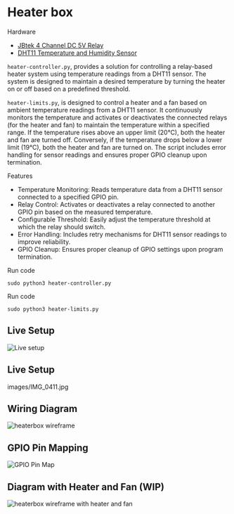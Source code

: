 # Heater box

Hardware
* [JBtek 4 Channel DC 5V Relay](https://www.amazon.com/JBtek-Channel-Module-Arduino-Raspberry/dp/B00KTEN3TM/ref=sr_1_3)
* [DHT11 Temperature and Humidity Sensor](https://www.amazon.com/Temperature-Humidity-Digital-3-3V-5V-Raspberry/dp/B07WT2HJ4F/ref=sr_1_8)

`heater-controller.py`, provides a solution for controlling a relay-based heater system using temperature readings from a DHT11 sensor. The system is designed to maintain a desired temperature by turning the heater on or off based on a predefined threshold.

`heater-limits.py`, is designed to control a heater and a fan based on ambient temperature readings from a DHT11 sensor. It continuously monitors the temperature and activates or deactivates the connected relays (for the heater and fan) to maintain the temperature within a specified range. If the temperature rises above an upper limit (20°C), both the heater and fan are turned off. Conversely, if the temperature drops below a lower limit (19°C), both the heater and fan are turned on. The script includes error handling for sensor readings and ensures proper GPIO cleanup upon termination.

Features
* Temperature Monitoring: Reads temperature data from a DHT11 sensor connected to a specified GPIO pin.
* Relay Control: Activates or deactivates a relay connected to another GPIO pin based on the measured temperature.
* Configurable Threshold: Easily adjust the temperature threshold at which the relay should switch.
* Error Handling: Includes retry mechanisms for DHT11 sensor readings to improve reliability.
* GPIO Cleanup: Ensures proper cleanup of GPIO settings upon program termination.

Run code
```
sudo python3 heater-controller.py
```

Run code
```
sudo python3 heater-limits.py
```

## Live Setup
![Live setup](https://github.com/rbm0622/heaterbox/blob/main/images/live-setup.jpeg?raw=true)

## Live Setup
images/IMG_0411.jpg

## Wiring Diagram
![heaterbox wireframe](https://github.com/rbm0622/heaterbox/blob/main/images/Heater-Box.jpg?raw=true)

## GPIO Pin Mapping
![GPIO Pin Map](https://github.com/rbm0622/heaterbox/blob/main/images/pinmapping.jpeg?raw=true)

## Diagram with Heater and Fan (WIP)
![heaterbox wireframe with heater and fan](https://github.com/rbm0622/heaterbox/blob/main/images/Heater-Box-WIP.jpg?raw=true)
